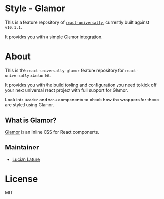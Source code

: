 # Style - Glamor

This is a feature repository of [`react-universally`](https://github.com/ctrlplusb/react-universally), currently built against `v10.1.1`.

It provides you with a simple Glamor integration.

# About

  This is the `react-universally-glamor` feature repository for `react-universally` starter kit.

  It provides you with the build tooling and configuration you need to kick off your next universal react project with full support for Glamor.

  Look into `Header` and `Menu` components to check how the wrappers for these are styled using Glamor.

## What is Glamor?

  [Glamor](https://github.com/threepointone/glamor) is an Inline CSS for React components.

## Maintainer

  - [Lucian Lature](https://github.com/lucianlature)

# License

  MIT
